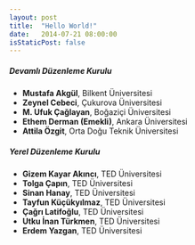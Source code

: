 ```yaml
---
layout: post
title:  "Hello World!"
date:   2014-07-21 08:00:00
isStaticPost: false
---
```


##### Devamlı Düzenleme Kurulu
 * **Mustafa Akgül**, Bilkent Üniversitesi 
 * **Zeynel Cebeci**, Çukurova Üniversitesi 
 * **M. Ufuk Çağlayan**, Boğaziçi Üniversitesi
 * **Ethem Derman (Emekli)**, Ankara Üniversitesi    
 * **Attila Özgit**, Orta Doğu Teknik Üniversitesi
 
##### Yerel Düzenleme Kurulu
 * **Gizem Kayar Akıncı**, TED Üniversitesi
 * **Tolga Çapın**, TED Üniversitesi
 * **Sinan Hanay**, TED Üniversitesi
 * **Tayfun Küçükyılmaz**, TED Üniversitesi
 * **Çağrı Latifoğlu**, TED Üniversitesi
 * **Utku İnan Türkmen**, TED Üniversitesi
 * **Erdem Yazgan**, TED Üniversitesi
